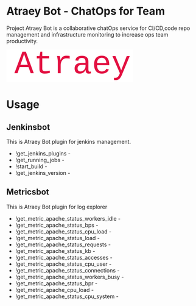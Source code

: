 # Atraey Bot - ChatOps for Team

Project Atraey Bot is a collaborative chatOps service for CI/CD,code repo management and infrastructure monitoring to increase ops team productivity. 

![logo](https://raw.githubusercontent.com/debojitkakoti/atraey/master/atraey-logo.png)

# Usage

## Jenkinsbot

   This is Atraey Bot plugin for jenkins management.
   
- !get_jenkins_plugins - 
- !get_running_jobs - 
- !start_build - 
- !get_jenkins_version - 

## Metricsbot

This is Atraey Bot plugin for log explorer 

- !get_metric_apache_status_workers_idle -
- !get_metric_apache_status_bps -
- !get_metric_apache_status_cpu_load -
- !get_metric_apache_status_load -
- !get_metric_apache_status_requests -
- !get_metric_apache_status_kb - 
- !get_metric_apache_status_accesses -
- !get_metric_apache_status_cpu_user - 
- !get_metric_apache_status_connections -
- !get_metric_apache_status_workers_busy -
- !get_metric_apache_status_bpr -
- !get_metric_apache_cpu_load -
- !get_metric_apache_status_cpu_system -
